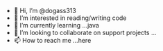 - 👋 Hi, I’m @dogass313
- 👀 I’m interested in reading/writing code
- 🌱 I’m currently learning ...java 
- 💞️ I’m looking to collaborate on support projects ...
- 📫 How to reach me ...here 

<!---
dogass313/dogass313 is a ✨ special ✨ repository because its `README.md` (this file) appears on your GitHub profile.
You can click the Preview link to take a look at your changes.
--->

